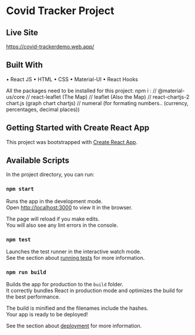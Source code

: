 # Covid Tracker Project



## Live Site
https://covid-trackerdemo.web.app/

## Built With
• React JS • HTML • CSS • Material-UI • React Hooks

All the packages need to be installed for this project:
 npm i  :
// @material-us/core
// react-leaflet  (The Map)
// leaflet        (Also the Map)
// react-chartjs-2 chart.js   (graph chart chartjs)
// numeral  (for formating numbers.. (currency, percentages, decimal places))

## Getting Started with Create React App

This project was bootstrapped with [Create React App](https://github.com/facebook/create-react-app).

## Available Scripts

In the project directory, you can run:

### `npm start`

Runs the app in the development mode.\
Open [http://localhost:3000](http://localhost:3000) to view it in the browser.

The page will reload if you make edits.\
You will also see any lint errors in the console.

### `npm test`

Launches the test runner in the interactive watch mode.\
See the section about [running tests](https://facebook.github.io/create-react-app/docs/running-tests) for more information.

### `npm run build`

Builds the app for production to the `build` folder.\
It correctly bundles React in production mode and optimizes the build for the best performance.

The build is minified and the filenames include the hashes.\
Your app is ready to be deployed!

See the section about [deployment](https://facebook.github.io/create-react-app/docs/deployment) for more information.


